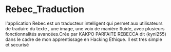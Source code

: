 # Rebec_Traduction
l'application Rebec est un traducteur intelligent qui permet aux utilisateurs de traduire du texte , une image, une voix de manière fluide, avec plusieurs fonctionnalités avancées.Crée par KAKPO PARFAITE REBECCA dit (kyni255) dans le cadre de mon apprentissage en Hacking Ethique. Il est tres simple et securisé

